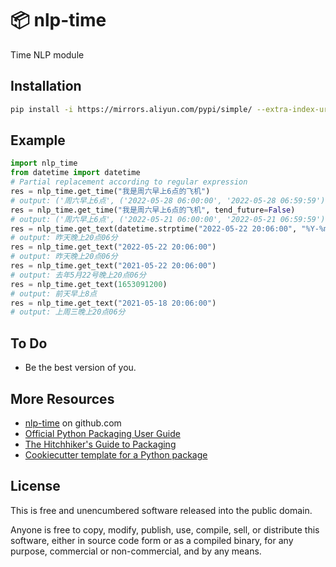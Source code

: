 📦 nlp-time
=======================

Time NLP module

Installation
-----

```bash
pip install -i https://mirrors.aliyun.com/pypi/simple/ --extra-index-url https://pypi.org/simple/ nlp-time
```

Example
-----

```python
import nlp_time
from datetime import datetime
# Partial replacement according to regular expression
res = nlp_time.get_time("我是周六早上6点的飞机")
# output: ('周六早上6点', ('2022-05-28 06:00:00', '2022-05-28 06:59:59'))
res = nlp_time.get_time("我是周六早上6点的飞机", tend_future=False)
# output: ('周六早上6点', ('2022-05-21 06:00:00', '2022-05-21 06:59:59'))
res = nlp_time.get_text(datetime.strptime("2022-05-22 20:06:00", "%Y-%m-%d %H:%M:%S"))
# output: 昨天晚上20点06分
res = nlp_time.get_text("2022-05-22 20:06:00")
# output: 昨天晚上20点06分
res = nlp_time.get_text("2021-05-22 20:06:00")
# output: 去年5月22号晚上20点06分
res = nlp_time.get_text(1653091200)
# output: 前天早上8点
res = nlp_time.get_text("2021-05-18 20:06:00")
# output: 上周三晚上20点06分
```

To Do
-----

-   Be the best version of you.


More Resources
--------------

-   [nlp-time] on github.com
-   [Official Python Packaging User Guide](https://packaging.python.org)
-   [The Hitchhiker's Guide to Packaging]
-   [Cookiecutter template for a Python package]

License
-------

This is free and unencumbered software released into the public domain.

Anyone is free to copy, modify, publish, use, compile, sell, or
distribute this software, either in source code form or as a compiled
binary, for any purpose, commercial or non-commercial, and by any means.

  [nlp-time]: https://github.com/holbos-deng/nlp_time
  [PyPi]: https://docs.python.org/3/distutils/packageindex.html
  [Twine]: https://pypi.python.org/pypi/twine
  [image]: https://farm1.staticflickr.com/628/33173824932_58add34581_k_d.jpg
  [What is setup.py?]: https://stackoverflow.com/questions/1471994/what-is-setup-py
  [The Hitchhiker's Guide to Packaging]: https://the-hitchhikers-guide-to-packaging.readthedocs.io/en/latest/creation.html
  [Cookiecutter template for a Python package]: https://github.com/audreyr/cookiecutter-pypackage
